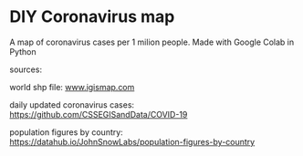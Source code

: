 # DIY Coronavirus map
A map of coronavirus cases per 1 milion people. Made with Google Colab in Python

sources: 

world shp file: www.igismap.com

daily updated coronavirus cases: https://github.com/CSSEGISandData/COVID-19

population figures by country: https://datahub.io/JohnSnowLabs/population-figures-by-country

